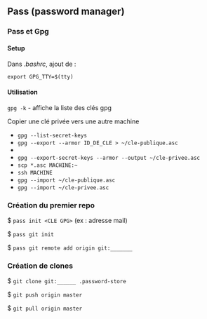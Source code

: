 ## Pass (password manager)

### Pass et Gpg

#### Setup

Dans _.bashrc_, ajout de :

`export GPG_TTY=$(tty)`

#### Utilisation

`gpg -k` - affiche la liste des clés gpg

Copier une clé privée vers une autre machine

- `gpg --list-secret-keys`
- `gpg --export --armor ID_DE_CLE > ~/cle-publique.asc`
-
- `gpg --export-secret-keys --armor --output ~/cle-privee.asc`
- `scp *.asc MACHINE:~`
- `ssh MACHINE`
- `gpg --import ~/cle-publique.asc`
- `gpg --import ~/cle-privee.asc`

### Création du premier repo

\$ `pass init <CLE GPG>` (ex : adresse mail)

\$ `pass git init`

\$ `pass git remote add origin git:_______`

### Création de clones

\$ `git clone git:______ .password-store`

\$ `git push origin master`

\$ `git pull origin master`

